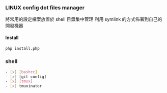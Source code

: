 ### LINUX config dot files manager
將常用的設定檔案放置於 shell 目錄集中管理
利用 symlink 的方式佈署到自己的開發機器

#### Install
```sh
php install.php
```

### shell
```sh
- [x] [bashrc]
- [x] [git config]
- [x] [tmux]
- [x] tmuxinator
```